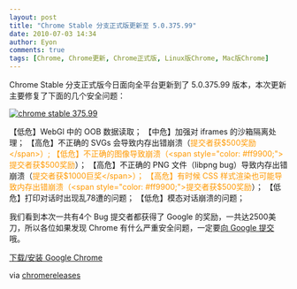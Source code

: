 ```yaml
---
layout: post
title: "Chrome Stable 分支正式版更新至 5.0.375.99"
date: 2010-07-03 14:34
author: Eyon
comments: true
tags: [Chrome, Chrome更新, Chrome正式版, Linux版Chrome, Mac版Chrome]
---
```

Chrome Stable 分支正式版今日面向全平台更新到了 5.0.375.99 版本，本次更新主要修复了下面的几个安全问题：

<a href="http://img.chromi.org/2010/07/chrome-stable-375.99.png">![](http://img.chromi.org/2010/07/chrome-stable-375.99.png "chrome stable 375.99")</a>

【低危】WebGl 中的 OOB 数据读取；
【中危】加强对 iframes 的沙箱隔离处理；
【高危】不正确的 SVGs 会导致内存出错崩溃（<span style="color: #ff9900;">提交者获$500奖励</span>）;
【低危】不正确的图像导致崩溃（<span style="color: #ff9900;">提交者获$500奖励</span>）；
【高危】不正确的 PNG 文件（libpng bug）导致内存出错崩溃（<span style="color: #ff9900;">提交者获$1000巨奖</span>）；
【高危】有时候 CSS 样式渲染也可能导致内存出错崩溃（<span style="color: #ff9900;">提交者获$500奖励</span>）；
【低危】打印对话时出现乱78遭的问题；
【低危】模态对话崩溃的问题；

我们看到本次一共有4个 Bug 提交者都获得了 Google 的奖励，一共达2500美刀，所以各位如果发现 Chrome 有什么严重安全问题，一定要[向 Google 提交](http://code.google.com/p/chromium/issues/entry)哦。

[下载/安装 Google Chrome](http://www.chromi.org/chromedownload/)

via [chromereleases](http://googlechromereleases.blogspot.com/2010/07/stable-channel-update.html)
